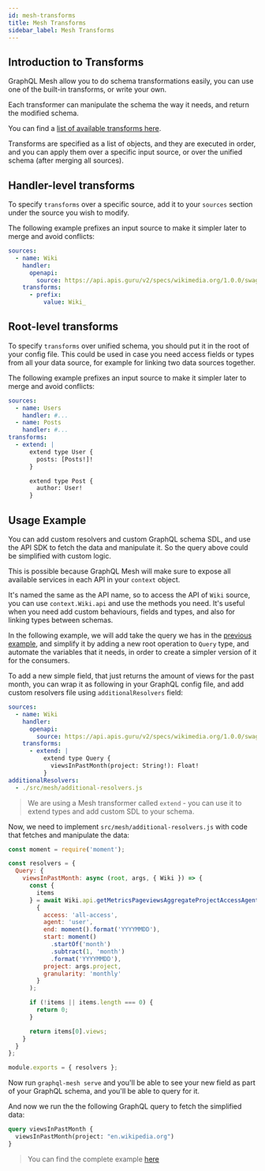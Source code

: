 ```yaml
---
id: mesh-transforms
title: Mesh Transforms
sidebar_label: Mesh Transforms
---
```


## Introduction to Transforms

GraphQL Mesh allow you to do schema transformations easily, you can use one of the built-in transforms, or write your own.

Each transformer can manipulate the schema the way it needs, and return the modified schema.

You can find a [list of available transforms here](/docs/transforms/available-transforms).

Transforms are specified as a list of objects, and they are executed in order, and you can apply them over a specific input source, or over the unified schema (after merging all sources).

## Handler-level transforms

To specify `transforms` over a specific source, add it to your `sources` section under the source you wish to modify.

The following example prefixes an input source to make it simpler later to merge and avoid conflicts:

```yml
sources:
  - name: Wiki
    handler:
      openapi:
        source: https://api.apis.guru/v2/specs/wikimedia.org/1.0.0/swagger.yaml
    transforms:
      - prefix:
          value: Wiki_
```

## Root-level transforms

To specify `transforms` over unified schema, you should put it in the root of your config file. This could be used in case you need access fields or types from all your data source, for example for linking two data sources together.

The following example prefixes an input source to make it simpler later to merge and avoid conflicts:

```yml
sources:
  - name: Users
    handler: #...
  - name: Posts
    handler: #...
transforms:
  - extend: |
      extend type User {
        posts: [Posts!]!
      }

      extend type Post {
        author: User!
      }
```

## Usage Example

You can add custom resolvers and custom GraphQL schema SDL, and use the API SDK to fetch the data and manipulate it. So the query above could be simplified with custom logic.

This is possible because GraphQL Mesh will make sure to expose all available services in each API in your `context` object.

It's named the same as the API name, so to access the API of `Wiki` source, you can use `context.Wiki.api` and use the methods you need. It's useful when you need add custom behaviours, fields and types, and also for linking types between schemas.

In the following example, we will add take the query we has in the [previous example](/docs/getting-started/basic-example), and simplify it by adding a new root operation to `Query` type, and automate the variables that it needs, in order to create a simpler version of it for the consumers.

To add a new simple field, that just returns the amount of views for the past month, you can wrap it as following in your GraphQL config file, and add custom resolvers file using `additionalResolvers` field:

```yml
sources:
  - name: Wiki
    handler:
      openapi:
        source: https://api.apis.guru/v2/specs/wikimedia.org/1.0.0/swagger.yaml
    transforms:
      - extend: |
          extend type Query {
            viewsInPastMonth(project: String!): Float!
          }
additionalResolvers:
  - ./src/mesh/additional-resolvers.js
```

> We are using a Mesh transformer called `extend` - you can use it to extend types and add custom SDL to your schema.

Now, we need to implement `src/mesh/additional-resolvers.js` with code that fetches and manipulate the data:

```js
const moment = require('moment');

const resolvers = {
  Query: {
    viewsInPastMonth: async (root, args, { Wiki }) => {
      const {
        items
      } = await Wiki.api.getMetricsPageviewsAggregateProjectAccessAgentGranularityStartEnd(
        {
          access: 'all-access',
          agent: 'user',
          end: moment().format('YYYYMMDD'),
          start: moment()
            .startOf('month')
            .subtract(1, 'month')
            .format('YYYYMMDD'),
          project: args.project,
          granularity: 'monthly'
        }
      );

      if (!items || items.length === 0) {
        return 0;
      }

      return items[0].views;
    }
  }
};

module.exports = { resolvers };
```

Now run `graphql-mesh serve` and you'll be able to see your new field as part of your GraphQL schema, and you'll be able to query for it.

And now we run the the following GraphQL query to fetch the simplified data:

```graphql
query viewsInPastMonth {
  viewsInPastMonth(project: "en.wikipedia.org")
}
```

> You can find the complete example [here](https://github.com/Urigo/graphql-mesh/tree/master/examples/javascript-wiki)
